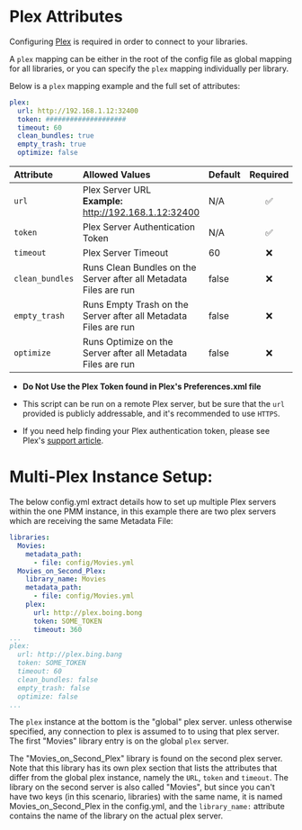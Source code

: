 # Plex Attributes

Configuring [Plex](https://www.plex.tv/) is required in order to connect to your libraries.

A `plex` mapping can be either in the root of the config file as global mapping for all libraries, or you can specify the `plex` mapping individually per library.

Below is a `plex` mapping example and the full set of attributes:
```yaml
plex:
  url: http://192.168.1.12:32400
  token: ####################
  timeout: 60
  clean_bundles: true
  empty_trash: true
  optimize: false
```

| Attribute       | Allowed Values                                                         | Default | Required |
|:----------------|:-----------------------------------------------------------------------|:--------|:--------:|
| `url`           | Plex Server URL<br><strong>Example:</strong> http://192.168.1.12:32400 | N/A     | &#9989;  |
| `token`         | Plex Server Authentication Token                                       | N/A     | &#9989;  |
| `timeout`       | Plex Server Timeout                                                    | 60      | &#10060; |
| `clean_bundles` | Runs Clean Bundles on the Server after all Metadata Files are run      | false   | &#10060; |
| `empty_trash`   | Runs Empty Trash on the Server after all Metadata Files are run        | false   | &#10060; |
| `optimize`      | Runs Optimize on the Server after all Metadata Files are run           | false   | &#10060; |

* **Do Not Use the Plex Token found in Plex's Preferences.xml file**

* This script can be run on a remote Plex server, but be sure that the `url` provided is publicly addressable, and it's recommended to use `HTTPS`.

* If you need help finding your Plex authentication token, please see Plex's [support article](https://support.plex.tv/articles/204059436-finding-an-authentication-token-x-plex-token/).

# Multi-Plex Instance Setup:

The below config.yml extract details how to set up multiple Plex servers within the one PMM instance, in this example there are two plex servers which are receiving the same Metadata File:

```yaml
libraries:
  Movies:
    metadata_path:
      - file: config/Movies.yml
  Movies_on_Second_Plex:
    library_name: Movies
    metadata_path:
      - file: config/Movies.yml
    plex:
      url: http://plex.boing.bong
      token: SOME_TOKEN
      timeout: 360
...
plex:
  url: http://plex.bing.bang
  token: SOME_TOKEN
  timeout: 60
  clean_bundles: false
  empty_trash: false
  optimize: false
...
```

The `plex` instance at the bottom is the "global" plex server.  unless otherwise specified, any connection to plex is assumed to to using that plex server. The first "Movies" library entry is on the global `plex` server.

The "Movies_on_Second_Plex" library is found on the second plex server. Note that this library has its own plex section that lists the attributes that differ from the global plex instance, namely the `URL`, `token` and `timeout`.  The library on the second server is also called "Movies", but since you can't have two keys (in this scenario, libraries) with the same name, it is named Movies_on_Second_Plex in the config.yml, and the `library_name:` attribute contains the name of the library on the actual plex server.


